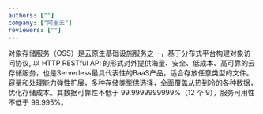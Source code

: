 ```yaml
---
authors: [""]
company: ["阿里云"]
reviewers: [""]
---
```


对象存储服务（OSS）是云原生基础设施服务之一，基于分布式平台构建对象访问协议, 以 HTTP RESTful API 的形式对外提供海量、安全、低成本、高可靠的云存储服务，也是Serverless最具代表性的BaaS产品，适合存放任意类型的文件。容量和处理能力弹性扩展，多种存储类型供选择，全面覆盖从热到冷的各种数据，优化存储成本。其数据可靠性不低于 99.9999999999%（12 个 9），服务可用性不低于 99.995%。